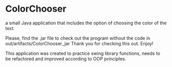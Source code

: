 # ColorChooser
a small Java application that includes the option of choosing the color of the text.

Please, find the .jar file to check out the program without the code in out/artifacts/ColorChooser_jar
Thank you for checking this out. Enjoy!

This application was created to practice swing library functions, needs to be refactored and improved according to OOP principles.
